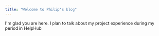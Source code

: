 ```yaml
---
title: "Welcome to Philip's blog"
---
```


I'm glad you are here. I plan to talk about my project experience during my period in HelpHub
